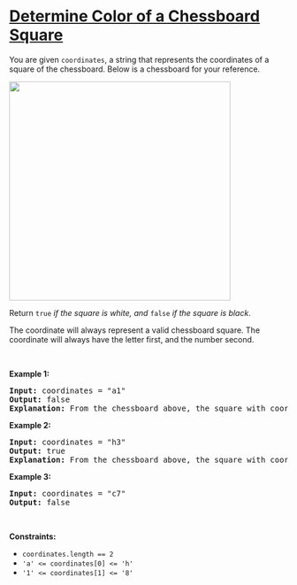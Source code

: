 # [Determine Color of a Chessboard Square](https://leetcode.com/problems/determine-color-of-a-chessboard-square/)
<p>You are given <code>coordinates</code>, a string that represents the coordinates of a square of the chessboard. Below is a chessboard for your reference.</p>

<p><img alt="" src="https://assets.leetcode.com/uploads/2021/02/19/screenshot-2021-02-20-at-22159-pm.png" style="width: 400px; height: 396px;"></p>

<p>Return <code>true</code><em> if the square is white, and </em><code>false</code><em> if the square is black</em>.</p>

<p>The coordinate will always represent a valid chessboard square. The coordinate will always have the letter first, and the number second.</p>

<p>&nbsp;</p>
<p><strong class="example">Example 1:</strong></p>

<pre><strong>Input:</strong> coordinates = "a1"
<strong>Output:</strong> false
<strong>Explanation:</strong> From the chessboard above, the square with coordinates "a1" is black, so return false.
</pre>

<p><strong class="example">Example 2:</strong></p>

<pre><strong>Input:</strong> coordinates = "h3"
<strong>Output:</strong> true
<strong>Explanation:</strong> From the chessboard above, the square with coordinates "h3" is white, so return true.
</pre>

<p><strong class="example">Example 3:</strong></p>

<pre><strong>Input:</strong> coordinates = "c7"
<strong>Output:</strong> false
</pre>

<p>&nbsp;</p>
<p><strong>Constraints:</strong></p>

<ul>
	<li><code>coordinates.length == 2</code></li>
	<li><code>'a' &lt;= coordinates[0] &lt;= 'h'</code></li>
	<li><code>'1' &lt;= coordinates[1] &lt;= '8'</code></li>
</ul>
